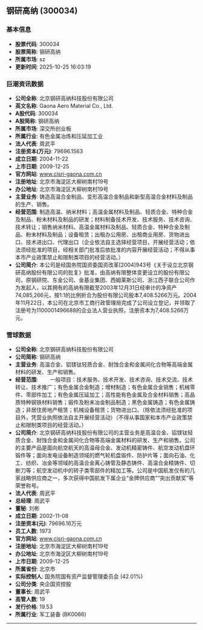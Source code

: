 ## 钢研高纳 (300034)

### 基本信息

- **股票代码**: 300034
- **股票简称**: 钢研高纳
- **所属市场**: sz
- **更新时间**: 2025-10-25 16:03:19

### 巨潮资讯数据

- **公司全称**: 北京钢研高纳科技股份有限公司
- **英文名称**: Gaona Aero Material Co., Ltd.
- **A股代码**: 300034
- **A股简称**: 钢研高纳
- **所属市场**: 深交所创业板
- **所属行业**: 有色金属冶炼和压延加工业
- **法人代表**: 周武平
- **注册资本(万元)**: 79696.1563
- **成立日期**: 2004-11-22
- **上市日期**: 2009-12-25
- **官方网站**: www.cisri-gaona.com.cn
- **注册地址**: 北京市海淀区大柳树南村19号
- **办公地址**: 北京市海淀区大柳树南村19号
- **主营业务**: 铸造高温合金制品、变形高温合金制品和新型高温合金材料及制品的生产、销售。
- **经营范围**: 制造高温、纳米材料；高温金属材料及制品、轻质合金、特种合金及制品、粉末材料及制品的研发；材料制备技术开发、技术服务、技术咨询、技术转让；销售纳米材料、高温金属材料及制品、轻质合金、特种合金及制品、粉末材料及制品；设备租赁；出租办公用房、出租商业用房、货物进出口、技术进出口、代理出口（企业依法自主选择经营项目，开展经营活动；依法须经批准的项目，经相关部门批准后依批准的内容开展经营活动；不得从事本市产业政策禁止和限制类项目的经营活动。）
- **公司简介**: 本公司是经国务院国资委国资改革[2004]943号《关于设立北京钢研高纳股份有限公司的批复》批准，由高纳有限整体变更设立的股份有限公司，原钢研院、东金公司、金基业集团、西姆莱斯公司、浙江西子联合公司作为发起人，以其拥有的高纳有限截至2003年12月31日经审计的净资产74,085,266元，按1∶1的比例折合为股份有限公司股本7,408.5266万元。2004年11月22日，本公司在北京市工商行政管理局完成了公司设立登记，并领取了注册号为1100001496688的企业法人营业执照，注册资本为7,408.5266万元。

### 雪球数据

- **公司全称**: 北京钢研高纳科技股份有限公司
- **公司简称**: 钢研高纳
- **主营业务**: 高温合金、铝镁钛轻质合金、耐蚀合金和金属间化合物等高端金属材料的研发、生产和销售。
- **经营范围**: 　　一般项目：技术服务、技术开发、技术咨询、技术交流、技术转让、技术推广；有色金属合金制造；增材制造；有色金属合金销售；机械零件、零部件加工；有色金属压延加工；高性能有色金属及合金材料销售；高品质特种钢铁材料销售；锻件及粉末冶金制品制造；黑色金属铸造；有色金属铸造；非居住房地产租赁；机械设备租赁；货物进出口。（除依法须经批准的项目外，凭营业执照依法自主开展经营活动）（不得从事国家和本市产业政策禁止和限制类项目的经营活动。）
- **公司简介**: 北京钢研高纳科技股份有限公司的主营业务是高温合金、铝镁钛轻质合金、耐蚀合金和金属间化合物等高端金属材料的研发、生产和销售。公司的主要产品是面向航空航天的高温母合金、发动机精密铸件、航空发动机盘环锻件等；面向发电设备制造领域的燃气轮机盘锻件、防护片等；面向石油、化工、纺织、冶金等领域的高温合金离心铸管及静态铸件、高温合金精铸件、切断刀等；航空发动机中的转子类零部件的精加工等。公司是中国航发仅有的几家战略供应商之一，多次获得中国航发下属企业“金牌供应商”“突出贡献奖”等荣誉称号。
- **法人代表**: 周武平
- **总经理**: 周武平
- **董秘**: 刘彬
- **成立日期**: 2002-11-08
- **注册资本(元)**: 79696.16万元
- **员工人数**: 1973
- **官方网站**: www.cisri-gaona.com.cn
- **注册地址**: 北京市海淀区大柳树南村19号
- **办公地址**: 北京市海淀区大柳树南村19号
- **上市日期**: 2009-12-25
- **所属省份**: 北京市
- **实际控制人**: 国务院国有资产监督管理委员会 (42.01%)
- **公司分类**: 央企国资控股
- **董事长**: 周武平
- **高管人数**: 19
- **发行价格**: 19.53
- **所属行业**: 军工装备 (BK0066)

---
